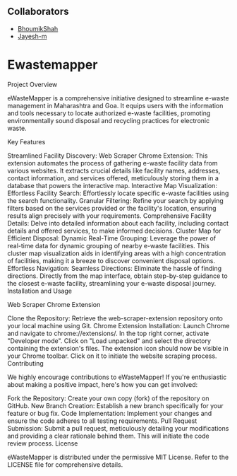 ## Collaborators

- [BhoumikShah](https://github.com/BhoumikShah)
- [Jayesh-m](https://github.com/Jayesh-m)


# Ewastemapper
Project Overview

eWasteMapper is a comprehensive initiative designed to streamline e-waste management in Maharashtra and Goa. It equips users with the information and tools necessary to locate authorized e-waste facilities, promoting environmentally sound disposal and recycling practices for electronic waste.

Key Features

Streamlined Facility Discovery:
Web Scraper Chrome Extension: This extension automates the process of gathering e-waste facility data from various websites. It extracts crucial details like facility names, addresses, contact information, and services offered, meticulously storing them in a database that powers the interactive map.
Interactive Map Visualization:
Effortless Facility Search: Effortlessly locate specific e-waste facilities using the search functionality.
Granular Filtering: Refine your search by applying filters based on the services provided or the facility's location, ensuring results align precisely with your requirements.
Comprehensive Facility Details: Delve into detailed information about each facility, including contact details and offered services, to make informed decisions.
Cluster Map for Efficient Disposal:
Dynamic Real-Time Grouping: Leverage the power of real-time data for dynamic grouping of nearby e-waste facilities. This cluster map visualization aids in identifying areas with a high concentration of facilities, making it a breeze to discover convenient disposal options.
Effortless Navigation:
Seamless Directions: Eliminate the hassle of finding directions. Directly from the map interface, obtain step-by-step guidance to the closest e-waste facility, streamlining your e-waste disposal journey.
Installation and Usage

Web Scraper Chrome Extension

Clone the Repository: Retrieve the web-scraper-extension repository onto your local machine using Git.
Chrome Extension Installation:
Launch Chrome and navigate to chrome://extensions/.
In the top right corner, activate "Developer mode".
Click on "Load unpacked" and select the directory containing the extension's files.
The extension icon should now be visible in your Chrome toolbar. Click on it to initiate the website scraping process.
Contributing

We highly encourage contributions to eWasteMapper! If you're enthusiastic about making a positive impact, here's how you can get involved:

Fork the Repository: Create your own copy (fork) of the repository on GitHub.
New Branch Creation: Establish a new branch specifically for your feature or bug fix.
Code Implementation: Implement your changes and ensure the code adheres to all testing requirements.
Pull Request Submission: Submit a pull request, meticulously detailing your modifications and providing a clear rationale behind them. This will initiate the code review process.
License

eWasteMapper is distributed under the permissive MIT License. Refer to the LICENSE file for comprehensive details.
